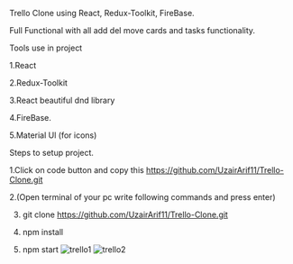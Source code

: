 Trello Clone using React, Redux-Toolkit, FireBase.

Full Functional with all add del move cards and tasks functionality.

Tools use in project

1.React

2.Redux-Toolkit

3.React beautiful dnd library

4.FireBase.

5.Material Ul (for icons)

Steps to setup project.

1.Click on code button and copy this https://github.com/UzairArif11/Trello-Clone.git

2.(Open terminal of your pc write following commands and press enter)

3. git clone https://github.com/UzairArif11/Trello-Clone.git
 
4. npm install
 
5. npm start
![trello1](https://user-images.githubusercontent.com/121855785/229724125-a37af988-ce3e-419c-8758-e5c22f227d97.png)
![trello2](https://user-images.githubusercontent.com/121855785/229724146-b46f767b-821d-4e66-bc0f-be6e38144b3b.png)
